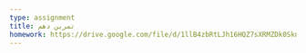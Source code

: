 ```yaml
---
type: assignment
title: تمرین دهم
homework: https://drive.google.com/file/d/1llB4zbRtLJh16HQZ7sXRMZDk0SknWY-j/view?usp=sharing
---
```

